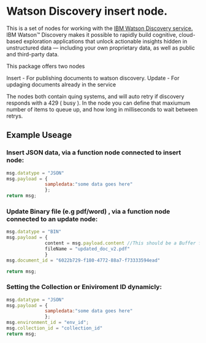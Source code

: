 # Watson Discovery insert node.

This is a set of nodes for working with the [IBM Watson Discovery service.](https://www.ibm.com/watson/services/discovery/) IBM Watson™ Discovery makes it possible to rapidly build cognitive, cloud-based exploration applications that unlock actionable insights hidden in unstructured data — including your own proprietary data, as well as public and third-party data.

This package offers two nodes

Insert - For publishing documents to watson discovery.
Update - For updaging documents already in the service

The nodes both contain quing systems, and will auto retry if discovery responds with a 429 ( busy ). In the node you can define that maxiumum number of items to queue up, and how long in milliseconds to wait between retrys.


## Example Useage
### Insert JSON data, via a function node connected to insert node:

```javascript
msg.datatype = "JSON"
msg.payload = {
              sampledata:"some data goes here"
              };
return msg;
```

### Update Binary file (e.g pdf/word) , via a function node connected to an update node:

```javascript
msg.datatype = "BIN"
msg.payload = {
              content = msg.payload.content //This should be a Buffer from an fs.readFileSync(),
              fileName = "updated_doc_v2.pdf"
              }
msg.document_id = "6022b729-f180-4772-88a7-f73333594ead"

return msg;
```

### Setting the Collection or Eniviroment ID dynamicly:

```javascript
msg.datatype = "JSON"
msg.payload = {
              sampledata:"some data goes here"
              };
msg.environment_id = "env_id";
msg.collection_id = "collection_id"
return msg;
```